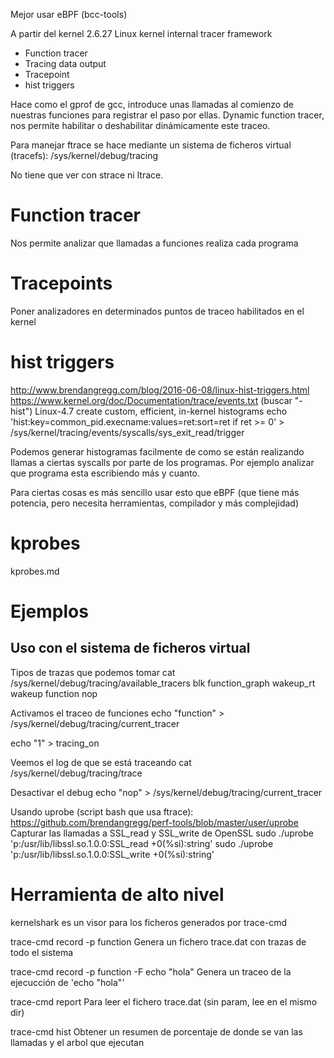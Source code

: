 Mejor usar eBPF (bcc-tools)


A partir del kernel 2.6.27
Linux kernel internal tracer framework
  - Function tracer
  - Tracing data output
  - Tracepoint
  - hist triggers

Hace como el gprof de gcc, introduce unas llamadas al comienzo de nuestras funciones para registrar el paso por ellas.
Dynamic function tracer, nos permite habilitar o deshabilitar dinámicamente este traceo.

Para manejar ftrace se hace mediante un sistema de ficheros virtual (tracefs):
/sys/kernel/debug/tracing

No tiene que ver con strace ni ltrace.


# Function tracer
Nos permite analizar que llamadas a funciones realiza cada programa

# Tracepoints
Poner analizadores en determinados puntos de traceo habilitados en el kernel

# hist triggers
http://www.brendangregg.com/blog/2016-06-08/linux-hist-triggers.html
https://www.kernel.org/doc/Documentation/trace/events.txt (buscar "- hist")
Linux-4.7
create custom, efficient, in-kernel histograms
echo 'hist:key=common_pid.execname:values=ret:sort=ret if ret >= 0' > /sys/kernel/tracing/events/syscalls/sys_exit_read/trigger

Podemos generar histogramas facilmente de como se están realizando llamas a ciertas syscalls por parte de los programas. Por ejemplo analizar que programa esta escribiendo más y cuanto.

Para ciertas cosas es más sencillo usar esto que eBPF (que tiene más potencia, pero necesita herramientas, compilador y más complejidad)

# kprobes
kprobes.md

# Ejemplos
## Uso con el sistema de ficheros virtual

Tipos de trazas que podemos tomar
cat /sys/kernel/debug/tracing/available_tracers 
blk function_graph wakeup_rt wakeup function nop

Activamos el traceo de funciones
echo "function" > /sys/kernel/debug/tracing/current_tracer

echo "1" > tracing_on

Veemos el log de que se está traceando
cat /sys/kernel/debug/tracing/trace

Desactivar el debug
echo "nop" > /sys/kernel/debug/tracing/current_tracer


Usando uprobe (script bash que usa ftrace): https://github.com/brendangregg/perf-tools/blob/master/user/uprobe
Capturar las llamadas a SSL_read y SSL_write de OpenSSL
sudo ./uprobe 'p:/usr/lib/libssl.so.1.0.0:SSL_read +0(%si):string'
sudo ./uprobe 'p:/usr/lib/libssl.so.1.0.0:SSL_write +0(%si):string'

# Herramienta de alto nivel
kernelshark es un visor para los ficheros generados por trace-cmd

trace-cmd record -p function
 Genera un fichero trace.dat con trazas de todo el sistema

trace-cmd record -p function -F echo "hola"
 Genera un traceo de la ejecucción de 'echo "hola"'

trace-cmd report
 Para leer el fichero trace.dat (sin param, lee en el mismo dir)

trace-cmd hist
 Obtener un resumen de porcentaje de donde se van las llamadas y el arbol que ejecutan




